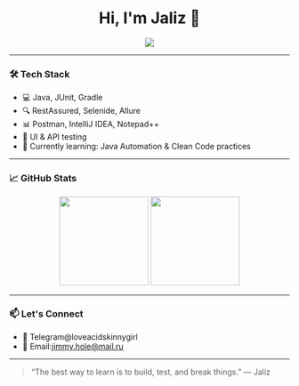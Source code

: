 <h1 align="center">Hi, I'm Jaliz 👋</h1>

<p align="center">
  <img src="https://readme-typing-svg.herokuapp.com?font=Fira+Code&weight=500&size=22&pause=1000&center=true&vCenter=true&width=435&lines=QA+Engineer+%7C+Test+Automation+in+Progress;Java+%7C+RestAssured+%7C+JUnit+%7C+Selenide;Always+learning+something+new+%F0%9F%93%9A" />
</p>

---

### 🛠️ Tech Stack

- 💻 Java, JUnit, Gradle
- 🔍 RestAssured, Selenide, Allure
- 📊 Postman, IntelliJ IDEA, Notepad++
- 🧪 UI & API testing
- 🚀 Currently learning: Java Automation & Clean Code practices

---

### 📈 GitHub Stats

<p align="center">
  <img src="https://github-readme-stats.vercel.app/api?username=Jaliz9087&show_icons=true&theme=radical" height="160" />
  <img src="https://github-readme-stats.vercel.app/api/top-langs/?username=Jaliz9087&layout=compact&theme=radical" height="160" />
</p>

---

### 📫 Let's Connect

- 💼 Telegram@loveacidskinnygirl
- 📧 Email:jimmy.hole@mail.ru

---

> “The best way to learn is to build, test, and break things.” — Jaliz


